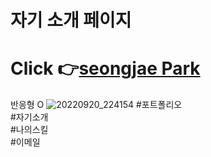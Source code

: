 # 자기 소개 페이지
# Click 👉<a href = 'https://seongjaepark12.github.io/My-introduction/'>seongjae Park</a>
반응형 O
![20220920_224154](https://user-images.githubusercontent.com/92313032/191273636-88331fb6-8286-423c-930f-b7ae92ecd512.png)
#포트폴리오<br/>
#자기소개<br/>
#나의스킬<br/>
#이메일<br/>
